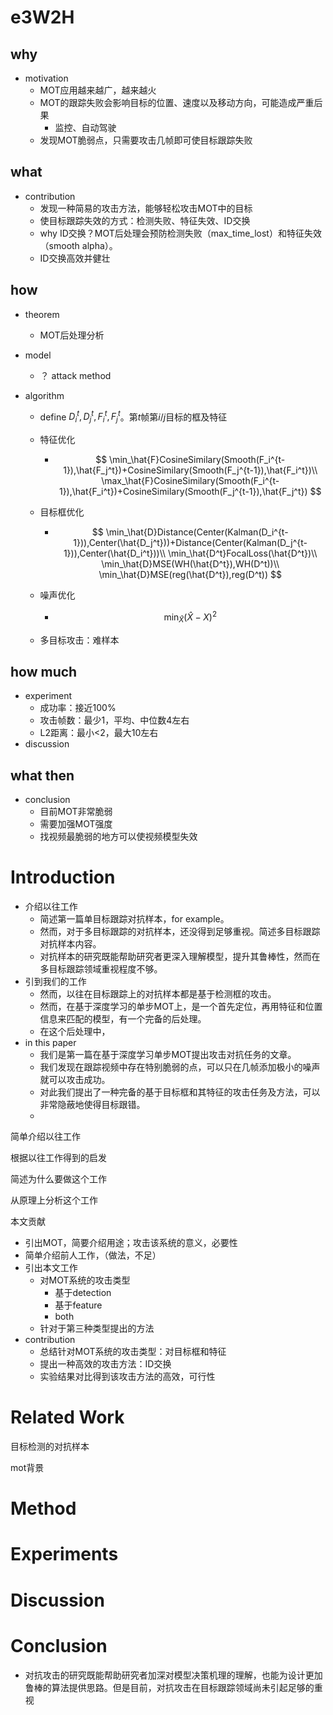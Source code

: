 #  e3W2H

## why

* motivation
  * MOT应用越来越广，越来越火
  * MOT的跟踪失败会影响目标的位置、速度以及移动方向，可能造成严重后果
    * 监控、自动驾驶
  * 发现MOT脆弱点，只需要攻击几帧即可使目标跟踪失败

## what

* contribution
  * 发现一种简易的攻击方法，能够轻松攻击MOT中的目标
  * 使目标跟踪失效的方式：检测失败、特征失效、ID交换
  * why ID交换？MOT后处理会预防检测失败（max_time_lost）和特征失效（smooth alpha）。
  * ID交换高效并健壮

## how

* theorem

  * MOT后处理分析

* model

  * ？ attack method

* algorithm

  * define $D_i^t,D_j^t,F_i^t,F_j^t$。第$t$帧第$i/j$目标的框及特征

  * 特征优化

    * $$
      \min_\hat{F}CosineSimilary(Smooth(F_i^{t-1}),\hat{F_j^t})+CosineSimilary(Smooth(F_j^{t-1}),\hat{F_i^t})\\
      \max_\hat{F}CosineSimilary(Smooth(F_i^{t-1}),\hat{F_i^t})+CosineSimilary(Smooth(F_j^{t-1}),\hat{F_j^t})
      $$

  * 目标框优化

    * $$
      \min_\hat{D}Distance(Center(Kalman(D_i^{t-1})),Center(\hat{D_j^t}))+Distance(Center(Kalman(D_j^{t-1})),Center(\hat{D_i^t}))\\
      \min_\hat{D^t}FocalLoss(\hat{D^t})\\
      \min_\hat{D}MSE(WH(\hat{D^t}),WH(D^t))\\
      \min_\hat{D}MSE(reg(\hat{D^t}),reg(D^t))
      $$
  
  * 噪声优化
  
    * $$
      \min_\hat{X}(\hat{X}-X)^2
      $$
  
  * 多目标攻击：难样本

## how much

* experiment
  * 成功率：接近100%
  * 攻击帧数：最少1，平均、中位数4左右
  * L2距离：最小<2，最大10左右
* discussion

## what then

* conclusion
  * 目前MOT非常脆弱
  * 需要加强MOT强度
  * 找视频最脆弱的地方可以使视频模型失效

# Introduction

* 介绍以往工作
  * 简述第一篇单目标跟踪对抗样本，for example。
  * 然而，对于多目标跟踪的对抗样本，还没得到足够重视。简述多目标跟踪对抗样本内容。
  * 对抗样本的研究既能帮助研究者更深入理解模型，提升其鲁棒性，然而在多目标跟踪领域重视程度不够。
* 引到我们的工作
  * 然而，以往在目标跟踪上的对抗样本都是基于检测框的攻击。
  * 然而，在基于深度学习的单步MOT上，是一个首先定位，再用特征和位置信息来匹配的模型，有一个完备的后处理。
  * 在这个后处理中，
* in this paper
  * 我们是第一篇在基于深度学习单步MOT提出攻击对抗任务的文章。
  * 我们发现在跟踪视频中存在特别脆弱的点，可以只在几帧添加极小的噪声就可以攻击成功。
  * 对此我们提出了一种完备的基于目标框和其特征的攻击任务及方法，可以非常隐蔽地使得目标跟错。
  * 



简单介绍以往工作

根据以往工作得到的启发

简述为什么要做这个工作

从原理上分析这个工作


本文贡献

* 引出MOT，简要介绍用途；攻击该系统的意义，必要性
* 简单介绍前人工作，（做法，不足）
* 引出本文工作
  * 对MOT系统的攻击类型
    * 基于detection
    * 基于feature
    * both
  * 针对于第三种类型提出的方法
* contribution
  * 总结针对MOT系统的攻击类型：对目标框和特征
  * 提出一种高效的攻击方法：ID交换
  * 实验结果对比得到该攻击方法的高效，可行性


# Related Work

目标检测的对抗样本

mot背景

# Method



# Experiments



# Discussion



# Conclusion





* 对抗攻击的研究既能帮助研究者加深对模型决策机理的理解，也能为设计更加鲁棒的算法提供思路。但是目前，对抗攻击在目标跟踪领域尚未引起足够的重视
